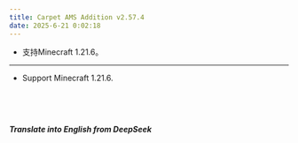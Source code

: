 ```yaml
---
title: Carpet AMS Addition v2.57.4
date: 2025-6-21 0:02:18 
---
```



- 支持Minecraft 1.21.6。 



---



- Support Minecraft 1.21.6.


&emsp;

&emsp;

***Translate into English from DeepSeek***

